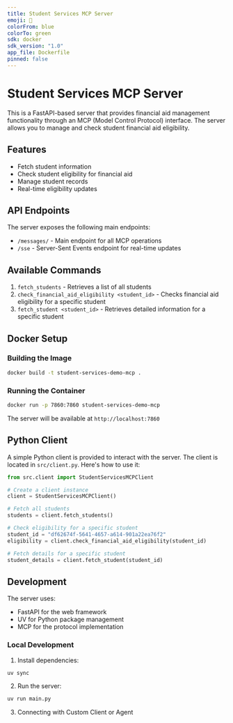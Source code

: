 ```yaml
---
title: Student Services MCP Server
emoji: 🧾
colorFrom: blue
colorTo: green
sdk: docker
sdk_version: "1.0"
app_file: Dockerfile
pinned: false
---
```


# Student Services MCP Server

This is a FastAPI-based server that provides financial aid management functionality through an MCP (Model Control Protocol) interface. The server allows you to manage and check student financial aid eligibility.

## Features

- Fetch student information
- Check student eligibility for financial aid
- Manage student records
- Real-time eligibility updates

## API Endpoints

The server exposes the following main endpoints:
- `/messages/` - Main endpoint for all MCP operations
- `/sse` - Server-Sent Events endpoint for real-time updates

## Available Commands

1. `fetch_students` - Retrieves a list of all students
2. `check_financial_aid_eligibility <student_id>` - Checks financial aid eligibility for a specific student
3. `fetch_student <student_id>` - Retrieves detailed information for a specific student

## Docker Setup

### Building the Image

```bash
docker build -t student-services-demo-mcp .
```

### Running the Container

```bash
docker run -p 7860:7860 student-services-demo-mcp
```

The server will be available at `http://localhost:7860`

## Python Client

A simple Python client is provided to interact with the server. The client is located in `src/client.py`. Here's how to use it:

```python
from src.client import StudentServicesMCPClient

# Create a client instance
client = StudentServicesMCPClient()

# Fetch all students
students = client.fetch_students()

# Check eligibility for a specific student
student_id = "df62674f-5641-4657-a614-901a22ea76f2"
eligibility = client.check_financial_aid_eligibility(student_id)

# Fetch details for a specific student
student_details = client.fetch_student(student_id)
```

## Development

The server uses:
- FastAPI for the web framework
- UV for Python package management
- MCP for the protocol implementation

### Local Development

1. Install dependencies:
```bash
uv sync
```

2. Run the server:
```bash
uv run main.py
```

3. Connecting with Custom Client or Agent